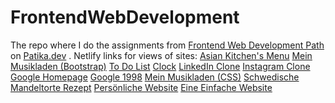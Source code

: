 # FrontendWebDevelopment
The repo where I do the assignments from [Frontend Web Development Path](https://academy.patika.dev/paths/baslangic-seviye-frontend-web-development-patikasi) on [Patika.dev](https://www.patika.dev) .
Netlify links for views of sites:
[Asian Kitchen's Menu](https://chipper-kelpie-67e9e9.netlify.app/)
[Mein Musikladen (Bootstrap)](https://jolly-swan-7a93e0.netlify.app/)
[To Do List](https://chic-liger-8b19e8.netlify.app/)
[Clock](https://fantastic-fenglisu-fb18ec.netlify.app/)
[LinkedIn Clone](https://comfy-fenglisu-4ca90b.netlify.app/)
[Instagram Clone](https://stirring-seahorse-3c6cc3.netlify.app/)
[Google Homepage](https://stunning-axolotl-3377ac.netlify.app/)
[Google 1998](https://cheerful-paprenjak-6ec842.netlify.app/)
[Mein Musikladen (CSS)](https://transcendent-fudge-cfba86.netlify.app/)
[Schwedische Mandeltorte Rezept](https://tiny-kitsune-b9c8c5.netlify.app/)
[Persönliche Website](https://dapper-arithmetic-283648.netlify.app/)
[Eine Einfache Website](https://splendid-elf-b2feab.netlify.app/)

